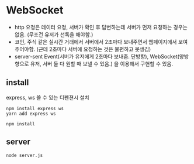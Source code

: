 # WebSocket

- http 요청은 데이터 요청, 서버가 확인 후 답변하는데 서버가 먼저 요청하는 경우는 없음. (무조건 유저가 선톡을 해야함.)
- 코인, 주식 같은 실시간 거래에서 서버에서 2초마다 보내주면서 웹페이지에서 보여주어야함. (근데 2초마다 서버에 요청하는 것은 불편하고 못생김)
- server-sent Event(서버가 유저에게 2초마다 보내줌. 단방향), WebSocket(양방향으로 유저, 서버 둘 다 원할 때 보낼 수 있음.) 을 이용해서 구현할 수 있음.

## install

express, ws 쓸 수 있는 디펜젼시 설치

```
npm install express ws
yarn add express ws
```

```
npm install
```

## server

```
node server.js
```
